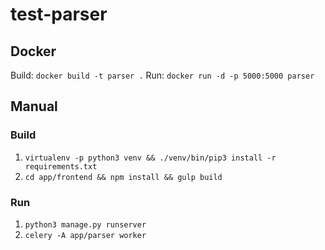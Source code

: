 # test-parser


## Docker 

Build: `docker build -t parser .`
Run: `docker run -d -p 5000:5000 parser`


## Manual

### Build 

1. `virtualenv -p python3 venv && ./venv/bin/pip3 install -r requirements.txt`
2. `cd app/frontend && npm install && gulp build`

### Run 

1. `python3 manage.py runserver`
2. `celery -A app/parser worker`
